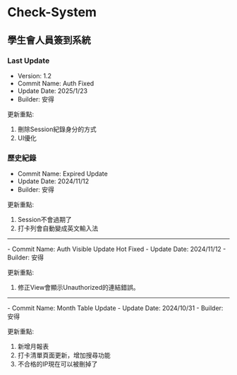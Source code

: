 # Check-System

## 學生會人員簽到系統

### Last Update
- Version:         1.2   
- Commit Name:     Auth Fixed
- Update Date:     2025/1/23
- Builder:        安得

更新重點:
1. 刪除Session紀錄身分的方式
2. UI優化

### 歷史紀錄
- Commit Name:     Expired Update
- Update Date:     2024/11/12
- Builder:        安得

更新重點:
1. Session不會過期了
2. 打卡列會自動變成英文輸入法

<hr>
- Commit Name:     Auth Visible Update Hot Fixed
- Update Date:     2024/11/12
- Builder:        安得

更新重點:
1. 修正View會顯示Unauthorized的連結錯誤。
   
<hr>
- Commit Name:     Month Table Update
- Update Date:     2024/10/31
- Builder:        安得

更新重點:
1. 新增月報表
2. 打卡清單頁面更新，增加搜尋功能
3. 不合格的IP現在可以被刪掉了
